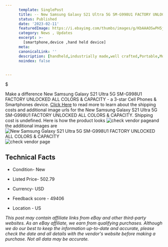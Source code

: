 ```yaml
---
      template: SinglePost
      title: -- New Samsung Galaxy S21 Ultra 5G SM-G998U1 FACTORY UNLOCKED ALL COLORS & CAPACITY
      status: Published
      date: '2023-02-11'
      featuredImage: https://i.ebayimg.com/thumbs/images/g/KbAAAOSwPH5jjjTR/s-l225.jpg
      category: News , Updates
      excerpt: >-
        [smartphone,device ,hand held device]
      meta:
      canonicalLink: ''
      description: [handheld,industrially made,well crafted,Portable,Mobile,Compact,Convenient,Lightweight,Maneuverable,Man-portable,Miniature,Carriable,Hand-held,Light,Holdable,Transportable,Mobile device,Pocket-sized,On-the-go,Wireless,Cordless,Compact size,Convenient size, smartphone,device ,hand held device]
      noindex: false
      
        
---
```

$

Make a difference New Samsung Galaxy S21 Ultra 5G SM-G998U1 FACTORY UNLOCKED ALL COLORS & CAPACITY - a 3-star Cell Phones & Smartphones device. [Click Here](https://www.ebay.com/itm/165845260263?hash=item269d25d7e7%3Ag%3AKbAAAOSwPH5jjjTR&mkevt=1&mkcid=1&mkrid=711-53200-19255-0&campid=%253CePNCampaignId%253E&customid=%253CreferenceId%253E&toolid=10049) to read more to learn about the shipping costs and additional image urls for the New Samsung Galaxy S21 Ultra 5G SM-G998U1 FACTORY UNLOCKED ALL COLORS & CAPACITY. Shipping cost is undefined. Here is how the product looks ![check vendor page](https://i.ebayimg.com/thumbs/images/g/KbAAAOSwPH5jjjTR/s-l225.jpg)and the additional images are![New Samsung Galaxy S21 Ultra 5G SM-G998U1 FACTORY UNLOCKED ALL COLORS & CAPACITY](https://i.ebayimg.com/images/g/KbAAAOSwPH5jjjTR/s-l1600.jpg)![check vendor page](https://origin-galleryplus.ebayimg.com/ws/web/165845260263_2_0_1/225x225.jpg,https://origin-galleryplus.ebayimg.com/ws/web/165845260263_3_0_1/225x225.jpg,https://origin-galleryplus.ebayimg.com/ws/web/165845260263_4_0_1/225x225.jpg,https://origin-galleryplus.ebayimg.com/ws/web/165845260263_5_0_1/225x225.jpg)



 ## Technical Facts 



     
      

 - Condition- New 


      

 - Listed Price- 502.79 


      

 - Currency- USD 


      

 - Feedback score - 49406 


      

 - Location - US 


      
      

 *_This post may contain affiliate links from eBay and other third-party websites. As an eBay affiliate, we earn from qualifying purchases. Although we do our best to keep the information up-to-date and accurate, please check the date and all details with the vendor's website before making a purchase. Not all data may be accurate._*






